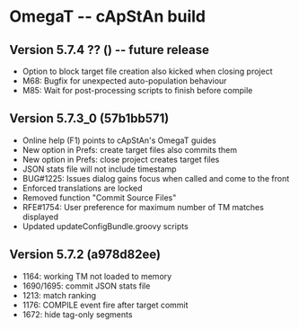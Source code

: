 # OmegaT -- cApStAn build

## Version 5.7.4 ?? () -- future release

* Option to block target file creation also kicked when closing project
* M68: Bugfix for unexpected auto-population behaviour
* M85: Wait for post-processing scripts to finish before compile

## Version 5.7.3_0 (57b1bb571)

* Online help (F1) points to cApStAn's OmegaT guides
* New option in Prefs: create target files also commits them
* New option in Prefs: close project creates target files
* JSON stats file will not include timestamp
* BUG#1225: Issues dialog gains focus when called and come to the front
* Enforced translations are locked
* Removed function "Commit Source Files"
* RFE#1754: User preference for maximum number of TM matches displayed
* Updated updateConfigBundle.groovy scripts

## Version 5.7.2 (a978d82ee)

* 1164: working TM not loaded to memory
* 1690/1695: commit JSON stats file
* 1213: match ranking
* 1176: COMPILE event fire after target commit
* 1672: hide tag-only segments
